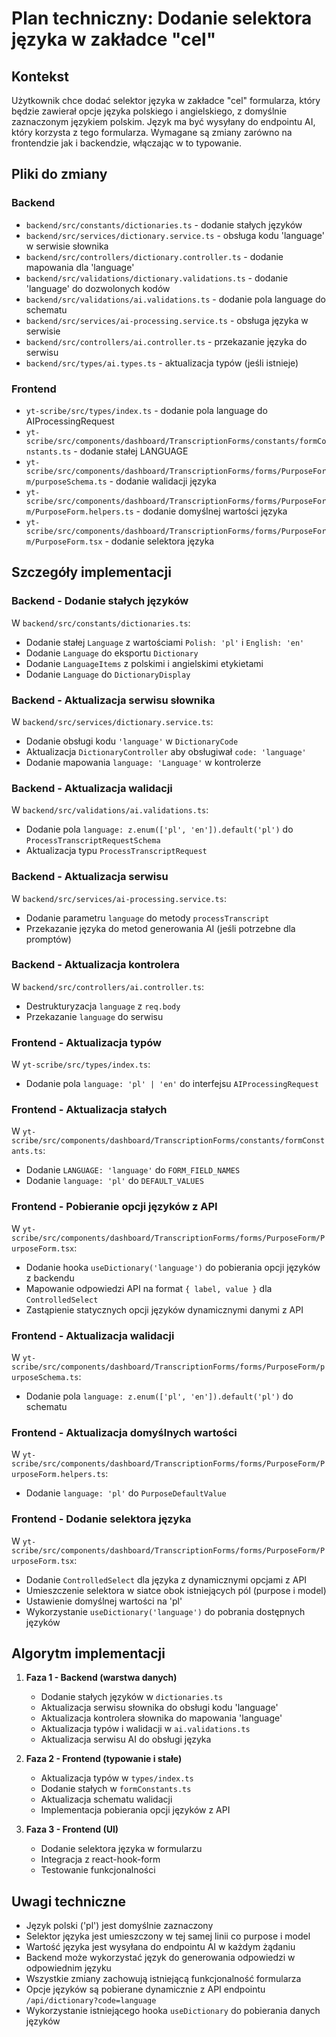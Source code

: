 # Plan techniczny: Dodanie selektora języka w zakładce "cel"

## Kontekst

Użytkownik chce dodać selektor języka w zakładce "cel" formularza, który będzie zawierał opcje języka polskiego i angielskiego, z domyślnie zaznaczonym językiem polskim. Język ma być wysyłany do endpointu AI, który korzysta z tego formularza. Wymagane są zmiany zarówno na frontendzie jak i backendzie, włączając w to typowanie.

## Pliki do zmiany

### Backend

- `backend/src/constants/dictionaries.ts` - dodanie stałych języków
- `backend/src/services/dictionary.service.ts` - obsługa kodu 'language' w serwisie słownika
- `backend/src/controllers/dictionary.controller.ts` - dodanie mapowania dla 'language'
- `backend/src/validations/dictionary.validations.ts` - dodanie 'language' do dozwolonych kodów
- `backend/src/validations/ai.validations.ts` - dodanie pola language do schematu
- `backend/src/services/ai-processing.service.ts` - obsługa języka w serwisie
- `backend/src/controllers/ai.controller.ts` - przekazanie języka do serwisu
- `backend/src/types/ai.types.ts` - aktualizacja typów (jeśli istnieje)

### Frontend

- `yt-scribe/src/types/index.ts` - dodanie pola language do AIProcessingRequest
- `yt-scribe/src/components/dashboard/TranscriptionForms/constants/formConstants.ts` - dodanie stałej LANGUAGE
- `yt-scribe/src/components/dashboard/TranscriptionForms/forms/PurposeForm/purposeSchema.ts` - dodanie walidacji języka
- `yt-scribe/src/components/dashboard/TranscriptionForms/forms/PurposeForm/PurposeForm.helpers.ts` - dodanie domyślnej wartości języka
- `yt-scribe/src/components/dashboard/TranscriptionForms/forms/PurposeForm/PurposeForm.tsx` - dodanie selektora języka

## Szczegóły implementacji

### Backend - Dodanie stałych języków

W `backend/src/constants/dictionaries.ts`:

- Dodanie stałej `Language` z wartościami `Polish: 'pl'` i `English: 'en'`
- Dodanie `Language` do eksportu `Dictionary`
- Dodanie `LanguageItems` z polskimi i angielskimi etykietami
- Dodanie `Language` do `DictionaryDisplay`

### Backend - Aktualizacja serwisu słownika

W `backend/src/services/dictionary.service.ts`:

- Dodanie obsługi kodu `'language'` w `DictionaryCode`
- Aktualizacja `DictionaryController` aby obsługiwał `code: 'language'`
- Dodanie mapowania `language: 'Language'` w kontrolerze

### Backend - Aktualizacja walidacji

W `backend/src/validations/ai.validations.ts`:

- Dodanie pola `language: z.enum(['pl', 'en']).default('pl')` do `ProcessTranscriptRequestSchema`
- Aktualizacja typu `ProcessTranscriptRequest`

### Backend - Aktualizacja serwisu

W `backend/src/services/ai-processing.service.ts`:

- Dodanie parametru `language` do metody `processTranscript`
- Przekazanie języka do metod generowania AI (jeśli potrzebne dla promptów)

### Backend - Aktualizacja kontrolera

W `backend/src/controllers/ai.controller.ts`:

- Destrukturyzacja `language` z `req.body`
- Przekazanie `language` do serwisu

### Frontend - Aktualizacja typów

W `yt-scribe/src/types/index.ts`:

- Dodanie pola `language: 'pl' | 'en'` do interfejsu `AIProcessingRequest`

### Frontend - Aktualizacja stałych

W `yt-scribe/src/components/dashboard/TranscriptionForms/constants/formConstants.ts`:

- Dodanie `LANGUAGE: 'language'` do `FORM_FIELD_NAMES`
- Dodanie `language: 'pl'` do `DEFAULT_VALUES`

### Frontend - Pobieranie opcji języków z API

W `yt-scribe/src/components/dashboard/TranscriptionForms/forms/PurposeForm/PurposeForm.tsx`:

- Dodanie hooka `useDictionary('language')` do pobierania opcji języków z backendu
- Mapowanie odpowiedzi API na format `{ label, value }` dla `ControlledSelect`
- Zastąpienie statycznych opcji języków dynamicznymi danymi z API

### Frontend - Aktualizacja walidacji

W `yt-scribe/src/components/dashboard/TranscriptionForms/forms/PurposeForm/purposeSchema.ts`:

- Dodanie pola `language: z.enum(['pl', 'en']).default('pl')` do schematu

### Frontend - Aktualizacja domyślnych wartości

W `yt-scribe/src/components/dashboard/TranscriptionForms/forms/PurposeForm/PurposeForm.helpers.ts`:

- Dodanie `language: 'pl'` do `PurposeDefaultValue`

### Frontend - Dodanie selektora języka

W `yt-scribe/src/components/dashboard/TranscriptionForms/forms/PurposeForm/PurposeForm.tsx`:

- Dodanie `ControlledSelect` dla języka z dynamicznymi opcjami z API
- Umieszczenie selektora w siatce obok istniejących pól (purpose i model)
- Ustawienie domyślnej wartości na 'pl'
- Wykorzystanie `useDictionary('language')` do pobrania dostępnych języków

## Algorytm implementacji

1. **Faza 1 - Backend (warstwa danych)**

   - Dodanie stałych języków w `dictionaries.ts`
   - Aktualizacja serwisu słownika do obsługi kodu 'language'
   - Aktualizacja kontrolera słownika do mapowania 'language'
   - Aktualizacja typów i walidacji w `ai.validations.ts`
   - Aktualizacja serwisu AI do obsługi języka

2. **Faza 2 - Frontend (typowanie i stałe)**

   - Aktualizacja typów w `types/index.ts`
   - Dodanie stałych w `formConstants.ts`
   - Aktualizacja schematu walidacji
   - Implementacja pobierania opcji języków z API

3. **Faza 3 - Frontend (UI)**
   - Dodanie selektora języka w formularzu
   - Integracja z react-hook-form
   - Testowanie funkcjonalności

## Uwagi techniczne

- Język polski ('pl') jest domyślnie zaznaczony
- Selektor języka jest umieszczony w tej samej linii co purpose i model
- Wartość języka jest wysyłana do endpointu AI w każdym żądaniu
- Backend może wykorzystać język do generowania odpowiedzi w odpowiednim języku
- Wszystkie zmiany zachowują istniejącą funkcjonalność formularza
- Opcje języków są pobierane dynamicznie z API endpointu `/api/dictionary?code=language`
- Wykorzystanie istniejącego hooka `useDictionary` do pobierania danych języków
